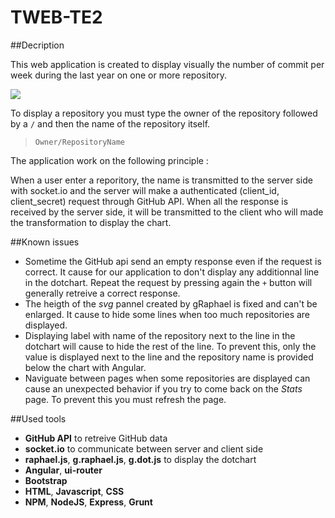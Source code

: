 # TWEB-TE2
##Decription

This web application is created to display visually the number of commit per week during the last year on one or more repository. 

![](https://github.com/schaad/TWEB-TE2/tree/master/img/ScreenShotApp.JPG)

To display a repository you must type the owner of the repository followed by a `/` and then the name of the repository itself.

>     Owner/RepositoryName

The application work on the following principle :

When a user enter a reporitory, the name is transmitted to the server side with socket.io and the server will make a authenticated (client_id, client_secret) request through GitHub API. When all the response is received by the server side, it will be transmitted to the client who will made the transformation to display the chart. 

##Known issues
* Sometime the GitHub api send an empty response even if the request is correct. It cause for our application to don't display any additionnal line in the dotchart. Repeat the request by pressing again the `+` button will generally retreive a correct response. 
* The heigth of the *svg* pannel created by gRaphael is fixed and can't be enlarged. It cause to hide some lines when too much repositories are displayed.
* Displaying label with name of the repository next to the line in the dotchart will cause to hide the rest of the line. To prevent this, only the value is displayed next to the line and the repository name is provided below the chart with Angular.
* Naviguate between pages when some repositories are displayed can cause an unexpected behavior if you try to come back on the *Stats* page. To prevent this you must refresh the page.   

##Used tools
* __GitHub API__ to retreive GitHub data
* __socket.io__ to communicate between server and client side
* __raphael.js__, __g.raphael.js__, __g.dot.js__ to display the dotchart
* __Angular__, __ui-router__
* __Bootstrap__
* __HTML__, __Javascript__, __CSS__
* __NPM__, __NodeJS__, __Express__, __Grunt__